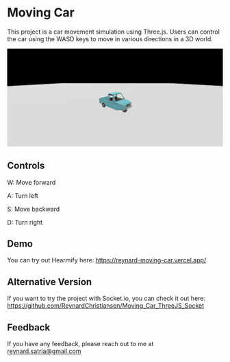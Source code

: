# Moving Car
This project is a car movement simulation using Three.js. Users can control the car using the WASD keys to move in various directions in a 3D world.

![image alt](https://github.com/ReynardChristiansen/Moving_Car_ThreeJS/blob/main/Result.png?raw=true)

## Controls

W: Move forward

A: Turn left

S: Move backward

D: Turn right

## Demo

You can try out Hearmify here: https://reynard-moving-car.vercel.app/

## Alternative Version

If you want to try the project with Socket.io, you can check it out here: https://github.com/ReynardChristiansen/Moving_Car_ThreeJS_Socket

## Feedback

If you have any feedback, please reach out to me at reynard.satria@gmail.com

